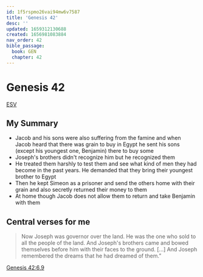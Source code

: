 ```yaml
---
id: 1f5rspmo26vai94mw6v7587
title: 'Genesis 42'
desc: ''
updated: 1659312130688
created: 1656981083884
nav_order: 42
bible_passage:
  book: GEN
  chapter: 42
---
```

# Genesis 42

[ESV](https://www.biblegateway.com/passage/?search=Genesis+42&version=ESV)

## My Summary
- Jacob and his sons were also suffering from the famine and when Jacob heard that there was grain to buy in Egypt
  he sent his sons (except his youngest one, Benjamin) there to buy some
- Joseph's brothers didn't recognize him but he recognized them
- He treated them harshly to test them and see what kind of men they had become in the past years. He demanded that they
  bring their youngest brother to Egypt
- Then he kept Simeon as a prisoner and send the others home with their grain and also secretly returned their money to
  them
- At home though Jacob does not allow them to return and take Benjamin with them

## Central verses for me
> Now Joseph was governor over the land. He was the one who sold to all the people of the land. And Joseph's brothers
came and bowed themselves before him with their faces to the ground. [...] And Joseph remembered the dreams that he had
dreamed of them.”

[Genesis 42:6,9](https://www.biblegateway.com/passage/?search=Genesis+42%3A6%2C9&version=ESV)
